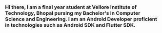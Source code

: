 ### Hi there, I am a final year student at Vellore Institute of Technology, Bhopal pursing my Bachelor's in Computer Science and Engineering. I am an Android Developer proficient in technologies such as Android SDK and Flutter SDK. 


<!--
**ChinmayJoshi1412/ChinmayJoshi1412** is a ✨ _special_ ✨ repository because its `README.md` (this file) appears on your GitHub profile.

Here are some ideas to get you started:

- 🔭 I’m currently working on ...
- 🌱 I’m currently learning ...
- 👯 I’m looking to collaborate on ...
- 🤔 I’m looking for help with ...
- 💬 Ask me about ...
- 📫 How to reach me: ...
- 😄 Pronouns: ...
- ⚡ Fun fact: ...
-->
